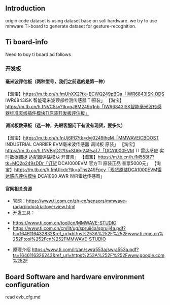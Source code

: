 ## Introduction
origin code  dataset is using dataset base on soli hardware.
we try to use mmware Ti-board to generate dataset for gesture-recognition.

## Ti board-info 
Need to buy ti board ad follows
### 开发板
#### 毫米波评估板（两种型号，我们之前选的是第一种）
【淘宝】https://m.tb.cn/h.fmUhXX2?tk=ECWQ249pBQa「IWR6843ISK-ODS IWR6843ISK 智能毫米波顶部检测传感器 TI原装」
【淘宝】https://m.tb.cn/h.fNVC5sv?tk=qJ8M249q1nb「IWR6843ISK智能毫米波传感器标准天线插件模块TI原装开发板评估板」

#### 调试板数采板（选一种，先跟客服问下有没有现货，要多久）
【淘宝】https://m.tb.cn/h.fnUj6PG?tk=dyj0249IheM「MMWAVEICBOOST INDUSTRIAL CARRIER EVM毫米波传感器 调试板 原装」
【淘宝】https://m.tb.cn/h.fNVBgDG?tk=SD6g249saT7「DCA1000EVM TI 雷达感应 实时数据捕捉 适配器评估模块 开普票」
【淘宝】https://m.tb.cn/h.fM558f7?tk=MQ2p249sDDr「订货 DCA1000EVM 官方TI 原装正品 普票5000元」
【淘宝】https://m.tb.cn/h.fmUlcdc?tk=aThs249Fpcy「现货原装DCA1000EVM雷达感应评估模块 DCA1000 AWR IWR雷达传感器」

#### 官网相关资源
- 官网：https://www.ti.com.cn/zh-cn/sensors/mmwave-radar/industrial/overview.html
- 开发工具：
* https://www.ti.com.cn/tool/cn/MMWAVE-STUDIO
* https://www.ti.com.cn/cn/lit/ug/spruij4a/spruij4a.pdf?ts=1646116432832&ref_url=https%253A%252F%252Fwww.ti.com.cn%252Ftool%252Fcn%252FMMWAVE-STUDIO
- 原理介绍
https://www.ti.com/lit/an/swra553a/swra553a.pdf?ts=1646116326243&ref_url=https%253A%252F%252Fwww.google.com%252F

## Board Software and hardware environment configuration
read evb_cfg.md
